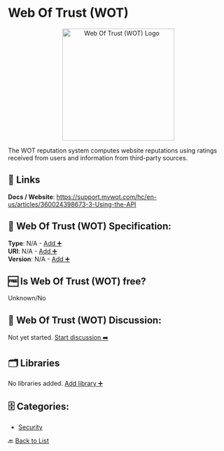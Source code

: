 # Web Of Trust (WOT)
<p align="center">
    <img width="256" src="https://raw.githubusercontent.com/apis-list/apis-list/main/apis/web-of-trust-wot/logo_256x256.png" alt="Web Of Trust (WOT) Logo"/>
</p>
The WOT reputation system computes website reputations using ratings received from users and information from third-party sources.

##  🔗 Links
**Docs / Website**: https://support.mywot.com/hc/en-us/articles/360024398673-3-Using-the-API

## 🧬 Web Of Trust (WOT) Specification:
**Type**: N/A - [Add ➕](https://github.com/apis-list/apis-list/edit/main/apis/web-of-trust-wot/web-of-trust-wot.yaml)  
**URI**: N/A - [Add ➕](https://github.com/apis-list/apis-list/edit/main/apis/web-of-trust-wot/web-of-trust-wot.yaml)  
**Version**: N/A - [Add ➕](https://github.com/apis-list/apis-list/edit/main/apis/web-of-trust-wot/web-of-trust-wot.yaml)

## 🆓 Is Web Of Trust (WOT) free?
 Unknown/No 

## 💬 Web Of Trust (WOT) Discussion:
Not yet started. [Start discussion ➡️](https://github.com/apis-list/apis-list/discussions/new)

## 🗂️ Libraries

No libraries added. [Add library ➕](https://github.com/apis-list/apis-list/edit/main/apis/web-of-trust-wot/web-of-trust-wot.yaml)    


## 🗄️ Categories:
- [Security](https://github.com/apis-list/apis-list#security-)

🔙  [Back to List](https://github.com/apis-list/apis-list)
